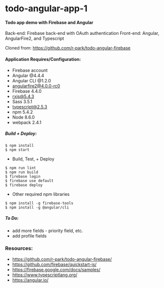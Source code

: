 todo-angular-app-1
================
#### Todo app demo with Firebase and Angular
Back-end: Firebase back-end with OAuth authentication
Front-end: Angular, AngularFire2, and Typescript

Cloned from: https://github.com/r-park/todo-angular-firebase

#### Application Requires/Configuration:
* Firebase account
* Angular @4.4.4
* Angular CLI @1.2.0
* angularfire2@4.0.0-rc0
* Firebase 4.4.0
* rxjs@5.4.3
* Sass 3.5.1
* typescript@2.5.3
* npm 5.4.2
* Node 8.6.0
* webpack 2.4.1

##### Build + Deploy:
```shell
$ npm install
$ npm start
```

* Build, Test, + Deploy
```shell
$ npm run lint
$ npm run build
$ firebase login
$ firebase use default
$ firebase deploy
```

* Other required npm libraries
```shell
$ npm install -g firebase-tools
$ npm install -g @angular/cli
```

##### To Do:
* add more fields - priority field, etc.
* add profile fields

### Resources:
* https://github.com/r-park/todo-angular-firebase/
* https://github.com/firebase/quickstart-js/
* https://firebase.google.com/docs/samples/
* https://www.typescriptlang.org/
* https://angular.io/
